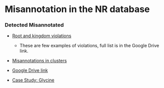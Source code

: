 # Misannotation in the NR database

### Detected Misannotated
* [Root and kingdom violations](results)
  - These are few examples of violations, full list is in the Google Drive link.

* [Misannotations in clusters](results/Cluster)

* [Google Drive link](https://drive.google.com/drive/u/2/folders/1lF7boVEF2hf9CSl0quW0T4IkRc54Fjd7)

* [Case Study: Glycine](examples.md)
